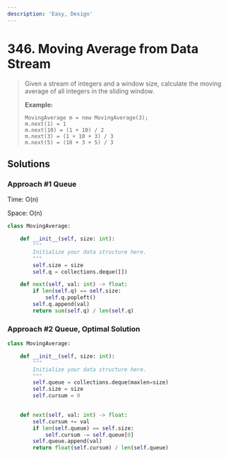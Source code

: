 ```yaml
---
description: 'Easy, Design'
---
```


# 346. Moving Average from Data Stream

> Given a stream of integers and a window size, calculate the moving average of all integers in the sliding window.
>
> **Example:**
>
> ```text
> MovingAverage m = new MovingAverage(3);
> m.next(1) = 1
> m.next(10) = (1 + 10) / 2
> m.next(3) = (1 + 10 + 3) / 3
> m.next(5) = (10 + 3 + 5) / 3
> ```

## Solutions

### Approach \#1 Queue

Time: O\(n\)

Space: O\(n\)

```python
class MovingAverage:

    def __init__(self, size: int):
        """
        Initialize your data structure here.
        """
        self.size = size
        self.q = collections.deque([])

    def next(self, val: int) -> float:
        if len(self.q) == self.size:
            self.q.popleft()
        self.q.append(val)
        return sum(self.q) / len(self.q)
```

### Approach \#2 Queue, Optimal Solution

```python
class MovingAverage:

    def __init__(self, size: int):
        """
        Initialize your data structure here.
        """
        self.queue = collections.deque(maxlen=size)
        self.size = size
        self.cursum = 0
        

    def next(self, val: int) -> float:
        self.cursum += val
        if len(self.queue) == self.size:
            self.cursum -= self.queue[0]
        self.queue.append(val)
        return float(self.cursum) / len(self.queue)
```

